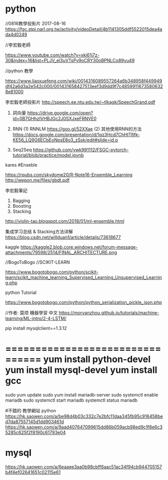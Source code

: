 # python

//0816教學投影片 2017-08-16
https://fgc.stpi.narl.org.tw/activity/videoDetail/4b1141305ddf5522015dea4ada4d0249

//李宏毅老師

https://www.youtube.com/watch?v=xki61j7z-30&index=16&list=PLJV_el3uVTsPy9oCRY30oBPNLCo89yu49

//python 教學

https://www.liaoxuefeng.com/wiki/0014316089557264a6b348958f449949df42a6d3a2e542c000/001431658427513eef3d9dd9f7c48599116735806328e81000

李宏毅老師投影片
http://speech.ee.ntu.edu.tw/~tlkagk/SpeechGrand.pdf

1. 詞向量
https://drive.google.com/open?id=0B7GHhzIVHBJGc2J0SXJxeFRNVE0

2. RNN
(1) RNNLM
https://goo.gl/52XXae
(2) 其他使用RNN的方法
https://docs.google.com/presentation/d/1qz3Hcd7ChHIT6fk-KE56_LQ9G6ECbEoNpsE8o3_zSsk/edit#slide=id.p

3. Seq2Seq
https://github.com/ywk991112/FSGC-pytorch-tutorial/blob/practice/model.ipynb


kares
#Enseble 

https://rpubs.com/skydome20/R-Note16-Ensemble_Learning
http://wepon.me/files/gbdt.pdf

李宏毅筆記
1. Bagging
2. Boosting
3. Stacking

http://violin-tao.blogspot.com/2018/01/ml-ensemble.html

集成学习总结 & Stacking方法详解
https://blog.csdn.net/willduan1/article/details/73618677

kaggle 
https://kaggle2.blob.core.windows.net/forum-message-attachments/79598/2514/FINAL_ARCHITECTURE.png


 
//BogoToBogo
//SCIKIT-LEARN 

https://www.bogotobogo.com/python/scikit-learn/scikit_machine_learning_Supervised_Learning_Unsupervised_Learning.php


python Tutorial

https://www.bogotobogo.com/python/python_serialization_pickle_json.php

//作者: 莫烦 機器學習 中文 
https://morvanzhou.github.io/tutorials/machine-learning/ML-intro/2-4-LSTM/

pip install mysqlclient==1.3.12

================================
yum install python-devel
yum install mysql-devel
yum install gcc
================================

sudo yum update
sudo yum install mariadb-server
sudo systemctl enable mariadb
sudo systemctl start mariadb
systemctl status mariadb

#不錯的 教學網站 python
https://hk.saowen.com/a/be98d4b03c332c7e2bfc11daa345fb95c916458bed7da87557145d1dd903461d
https://hk.saowen.com/a/9aad407647099615dd86b059acb98ed9c1f8e6c35285c625f2f8190c61793e04
# mysql
https://hk.saowen.com/a/6eaaee3aa0b98cbff6aac51ac34f94cb944705157b4f4ef02641651c02115e61





